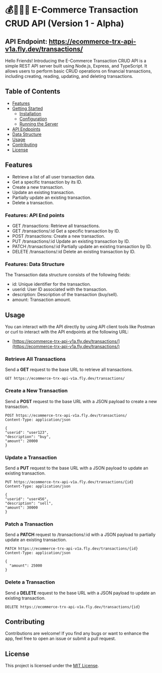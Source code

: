 # 💰👨🏽‍💻 E-Commerce Transaction CRUD API (Version 1 - Alpha)

## API Endpoint: https://ecommerce-trx-api-v1a.fly.dev/transactions/

Hello Friends! Introducing the E-Commerce Transaction CRUD API is a simple REST API server built using Node.js, Express, and TypeScript. It allows users to perform basic CRUD operations on financial transactions, including creating, reading, updating, and deleting transactions.

## Table of Contents

- [Features](#features)
- [Getting Started](#getting-started)
  - [Installation](#installation)
  - [Configuration](#configuration)
  - [Running the Server](#running-the-server)
- [API Endpoints](#api-endpoints)
- [Data Structure](#data-structure)
- [Usage](#usage)
- [Contributing](#contributing)
- [License](#license)

## Features

- Retrieve a list of all user transaction data.
- Get a specific transaction by its ID.
- Create a new transaction.
- Update an existing transaction.
- Partially update an existing transaction.
- Delete a transaction.

### Features: API End points
- GET /transactions: Retrieve all transactions.
- GET /transactions/:id Get a specific transaction by ID.
- POST /transactions: Create a new transaction.
- PUT /transactions/:id Update an existing transaction by ID.
- PATCH /transactions/:id Partially update an existing transaction by ID.
- DELETE /transactions/:id Delete an existing transaction by ID.

### Features: Data Structure
The Transaction data structure consists of the following fields:
- id: Unique identifier for the transaction.
- userid: User ID associated with the transaction.
- description: Description of the transaction (buy/sell).
- amount: Transaction amount.

## Usage

You can interact with the API directly by using API client tools like Postman or curl to interact with the API endpoints at the following URL:

- [https://ecommerce-trx-api-v1a.fly.dev/transactions/](https://ecommerce-trx-api-v1a.fly.dev/transactions/)

### Retrieve All Transactions

Send a **GET** request to the base URL to retrieve all transactions.

```
GET https://ecommerce-trx-api-v1a.fly.dev/transactions/
```


### Create a New Transaction

Send a **POST** request to the base URL with a JSON payload to create a new transaction.

```
POST https://ecommerce-trx-api-v1a.fly.dev/transactions/
Content-Type: application/json

{
"userid": "user123",
"description": "buy",
"amount": 20000
}
```


### Update a Transaction

Send a **PUT** request to the base URL with a JSON payload to update an existing transaction.

```
PUT https://ecommerce-trx-api-v1a.fly.dev/transactions/{id}
Content-Type: application/json

{
"userid": "user456",
"description": "sell",
"amount": 30000
}
```

### Patch a Transaction

Send a **PATCH** request to /transactions/:id with a JSON payload to partially update an existing transaction.

```
PATCH https://ecommerce-trx-api-v1a.fly.dev/transactions/{id}
Content-Type: application/json

{
  "amount": 25000
}
```

### Delete a Transaction

Send a **DELETE** request to the base URL with a JSON payload to update an existing transaction.

```
DELETE https://ecommerce-trx-api-v1a.fly.dev/transactions/{id}
```

## Contributing

Contributions are welcome! If you find any bugs or want to enhance the app, feel free to open an issue or submit a pull request.

## License

This project is licensed under the [MIT License](LICENSE).

